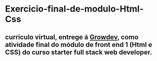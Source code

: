 # Exercicio-final-de-modulo-Html-Css
## curriculo virtual, entrege á [Growdev](https://www.gordev.com.br), como atividade final do módulo de front end 1 (Html e CSS) do curso starter full stack web developer.
